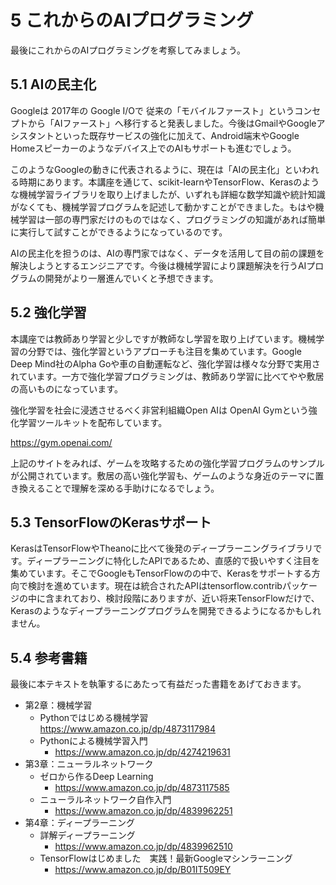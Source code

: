 # 5 これからのAIプログラミング

最後にこれからのAIプログラミングを考察してみましょう。

## 5.1 AIの民主化

Googleは 2017年の Google I/Oで 従来の「モバイルファースト」というコンセプトから「AIファースト」へ移行すると発表しました。今後はGmailやGoogleアシスタントといった既存サービスの強化に加えて、Android端末やGoogle Homeスピーカーのようなデバイス上でのAIもサポートも進むでしょう。

このようなGoogleの動きに代表されるように、現在は「AIの民主化」といわれる時期にあります。本講座を通じて、scikit-learnやTensorFlow、Kerasのような機械学習ライブラリを取り上げましたが、いずれも詳細な数学知識や統計知識がなくても、機械学習プログラムを記述して動かすことができました。もはや機械学習は一部の専門家だけのものではなく、プログラミングの知識があれば簡単に実行して試すことができるようになっているのです。

AIの民主化を担うのは、AIの専門家ではなく、データを活用して目の前の課題を解決しようとするエンジニアです。今後は機械学習により課題解決を行うAIプログラムの開発がより一層進んでいくと予想できます。

## 5.2 強化学習

本講座では教師あり学習と少しですが教師なし学習を取り上げています。機械学習の分野では、強化学習というアプローチも注目を集めています。Google Deep Mind社のAlpha Goや車の自動運転など、強化学習は様々な分野で実用されています。一方で強化学習プログラミングは、教師あり学習に比べてやや敷居の高いものになっています。

強化学習を社会に浸透させるべく非営利組織Open AIは OpenAI Gymという強化学習ツールキットを配布しています。

https://gym.openai.com/

上記のサイトをみれば、ゲームを攻略するための強化学習プログラムのサンプルが公開されています。敷居の高い強化学習も、ゲームのような身近のテーマに置き換えることで理解を深める手助けになるでしょう。

<div style="page-break-before:always"></div>

## 5.3 TensorFlowのKerasサポート

KerasはTensorFlowやTheanoに比べて後発のディープラーニングライブラリです。ディープラーニングに特化したAPIであるため、直感的で扱いやすく注目を集めています。そこでGoogleもTensorFlowのの中で、Kerasをサポートする方向で検討を進めています。現在は統合されたAPIはtensorflow.contribパッケージの中に含まれており、検討段階にありますが、近い将来TensorFlowだけで、Kerasのようなディープラーニングプログラムを開発できるようになるかもしれません。

## 5.4 参考書籍

最後に本テキストを執筆するにあたって有益だった書籍をあげておきます。

+ 第2章：機械学習
  + Pythonではじめる機械学習
    https://www.amazon.co.jp/dp/4873117984
  + Pythonによる機械学習入門
    + https://www.amazon.co.jp/dp/4274219631
+ 第3章：ニューラルネットワーク
  + ゼロから作るDeep Learning
    + https://www.amazon.co.jp/dp/4873117585
  + ニューラルネットワーク自作入門
    + https://www.amazon.co.jp/dp/4839962251
+ 第4章：ディープラーニング
  + 詳解ディープラーニング
    + https://www.amazon.co.jp/dp/4839962510
  + TensorFlowはじめました　実践！最新Googleマシンラーニング
    + https://www.amazon.co.jp/dp/B01IT509EY
